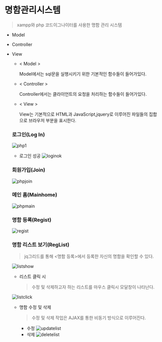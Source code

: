 # 명함관리시스템

> xampp와 php 코드이그나이터를 사용한 명함 관리 시스템

+ Model
+ Controller
+ View


  - < Model >

     Model에서는 sql문을 실행시키기 위한 기본적인 함수들이 들어가있다.
    
  - < Controller >
     
     Controller에서는 클라이언트의 요청을 처리하는 함수들이 들어가있다.
     
  - < View >

     View는 기본적으로 HTML과 JavaScript,jquery로 이루어진 파일들의 집합으로 브라우저 부분을 표시한다.
     
    
  ### 로그인(Log In)
    ![php1](https://user-images.githubusercontent.com/49848867/187021994-6482195e-2d23-45cc-ac42-1e5147c94422.png)
    
  - 로그인 성공
    ![loginok](https://user-images.githubusercontent.com/49848867/187021961-e7cc9d8a-e1a9-4fce-af7b-2bb775457ab3.png)
  
  ### 회원가입(Join)
    ![phpjoin](https://user-images.githubusercontent.com/49848867/187021957-acb967ab-8624-4315-b436-3e3d1f2da3f7.png)
    
  ### 메인 홈(Mainhome)
    ![phpmain](https://user-images.githubusercontent.com/49848867/187022021-85c80c20-9711-4aed-b803-260d85a2f26e.png)
    
  ### 명함 등록(Regist)
    ![regist](https://user-images.githubusercontent.com/49848867/187022032-55324b64-3c16-4e2b-acff-5e02b1fabb7c.png)
    
  ### 명함 리스트 보기(RegList)
    > jq그리드를 통해 <명함 등록>에서 등록한 자신의 명함을 확인할 수 있다.
    
  ![listshow](https://user-images.githubusercontent.com/49848867/187022060-fa54bbc6-199f-4ed5-aae6-f7efece030ac.png)
    
  - 리스트 클릭 시
    > 수정 및 삭제하고자 하는 리스트를 마우스 클릭시 모달창이 나타난다.
    
  ![listclick](https://user-images.githubusercontent.com/49848867/187022077-4e0870f0-55e6-4c61-94f0-a39d8b4307e6.png)
  
  
  - 명함 수정 및 삭제
    > 수정 및 삭제 작업은 AJAX를 통한 비동기 방식으로 이루어진다.
    
    + 수정
![updatelist](https://user-images.githubusercontent.com/49848867/187022089-73b77a09-1bf8-4f4a-bd1f-1f1af19152d5.png)
    + 삭제
![deletelist](https://user-images.githubusercontent.com/49848867/187022130-c87e2572-e3ff-4be6-80ec-05ae93362567.png)
  
